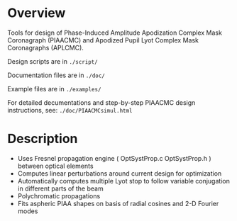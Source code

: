 # Overview

Tools for design of Phase-Induced Amplitude Apodization Complex Mask Coronagraph (PIAACMC) and Apodized Pupil Lyot Complex Mask Coronagraphs (APLCMC).

Design scripts are in `./script/`  

Documentation files are in `./doc/`

Example files are in `./examples/`

For detailed decumentations and step-by-step PIAACMC design instructions, see: `./doc/PIAACMCsimul.html`


# Description

- Uses Fresnel propagation engine ( OptSystProp.c OptSystProp.h ) between optical elements
- Computes linear perturbations around current design for optimization
- Automatically computes multiple Lyot stop to follow variable conjugation in different parts of the beam
- Polychromatic propagations
- Fits aspheric PIAA shapes on basis of radial cosines and 2-D Fourier modes


